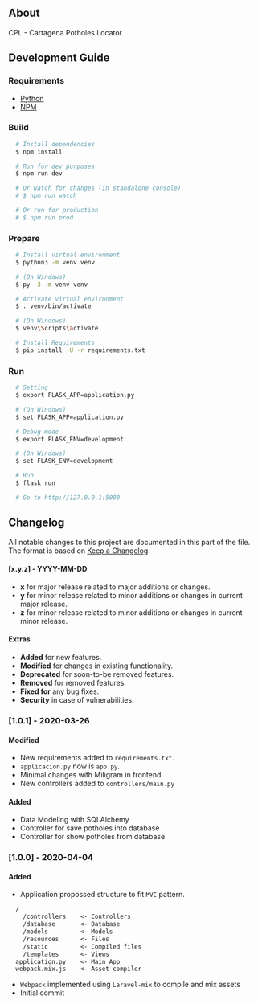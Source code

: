 ## About
CPL - Cartagena Potholes Locator

## Development Guide
### Requirements
- [Python](https://www.python.org/)
- [NPM](https://www.npmjs.com/)

### Build
```sh
  # Install dependencies
  $ npm install

  # Run for dev purposes
  $ npm run dev

  # Or watch for changes (in standalone console)
  # $ npm run watch

  # Or run for production
  # $ npm run prod
```

### Prepare
```sh
  # Install virtual environment
  $ python3 -m venv venv

  # (On Windows)
  $ py -3 -m venv venv

  # Activate virtual environment
  $ . venv/bin/activate

  # (On Windows)
  $ venv\Scripts\activate

  # Install Requirements
  $ pip install -U -r requirements.txt
```

### Run
```sh
  # Setting
  $ export FLASK_APP=application.py

  # (On Windows)
  $ set FLASK_APP=application.py

  # Debug mode
  $ export FLASK_ENV=development

  # (On Windows)
  $ set FLASK_ENV=development

  # Run
  $ flask run

  # Go to http://127.0.0.1:5000
```

## Changelog
All notable changes to this project are documented in this part of the file. The format is based on [Keep a Changelog](http://keepachangelog.com/).

#### [x.y.z] - YYYY-MM-DD
- **x** for major release related to major additions or changes.
- **y** for minor release related to minor additions or changes in current major release.
- **z** for minor release related to minor additions or changes in current minor release.

#### Extras
- **Added** for new features.
- **Modified** for changes in existing functionality.
- **Deprecated** for soon-to-be removed features.
- **Removed** for removed features.
- **Fixed for** any bug fixes.
- **Security** in case of vulnerabilities.

### [1.0.1] - 2020-03-26
#### Modified
- New requirements added to `requirements.txt`.
- `applicacion.py` now is `app.py`.
- Minimal changes with Miligram in frontend.
- New controllers added to `controllers/main.py`


#### Added
- Data Modeling with SQLAlchemy
- Controller for save potholes into database 
- Controller for show potholes from database


### [1.0.0] - 2020-04-04
#### Added
- Application propossed structure to fit `MVC` pattern.
```txt
  /
    /controllers    <- Controllers
    /database       <- Database
    /models         <- Models
    /resources      <- Files
    /static         <- Compiled files
    /templates      <- Views
  application.py    <- Main App
  webpack.mix.js    <- Asset compiler
```
- `Webpack` implemented using `Laravel-mix` to compile and mix assets
- Initial commit
